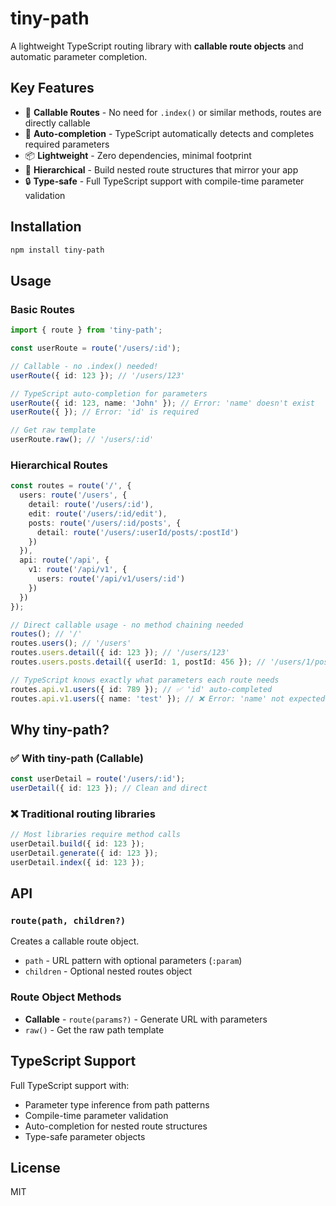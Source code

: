# tiny-path

A lightweight TypeScript routing library with **callable route objects** and automatic parameter completion.

## Key Features

- 🚀 **Callable Routes** - No need for `.index()` or similar methods, routes are directly callable
- 🔧 **Auto-completion** - TypeScript automatically detects and completes required parameters
- 📦 **Lightweight** - Zero dependencies, minimal footprint
- 🌳 **Hierarchical** - Build nested route structures that mirror your app
- 🔒 **Type-safe** - Full TypeScript support with compile-time parameter validation

## Installation

```bash
npm install tiny-path
```

## Usage

### Basic Routes

```typescript
import { route } from 'tiny-path';

const userRoute = route('/users/:id');

// Callable - no .index() needed!
userRoute({ id: 123 }); // '/users/123'

// TypeScript auto-completion for parameters
userRoute({ id: 123, name: 'John' }); // Error: 'name' doesn't exist
userRoute({ }); // Error: 'id' is required

// Get raw template
userRoute.raw(); // '/users/:id'
```

### Hierarchical Routes

```typescript
const routes = route('/', {
  users: route('/users', {
    detail: route('/users/:id'),
    edit: route('/users/:id/edit'),
    posts: route('/users/:id/posts', {
      detail: route('/users/:userId/posts/:postId')
    })
  }),
  api: route('/api', {
    v1: route('/api/v1', {
      users: route('/api/v1/users/:id')
    })
  })
});

// Direct callable usage - no method chaining needed
routes(); // '/'
routes.users(); // '/users'
routes.users.detail({ id: 123 }); // '/users/123'
routes.users.posts.detail({ userId: 1, postId: 456 }); // '/users/1/posts/456'

// TypeScript knows exactly what parameters each route needs
routes.api.v1.users({ id: 789 }); // ✅ 'id' auto-completed
routes.api.v1.users({ name: 'test' }); // ❌ Error: 'name' not expected
```

## Why tiny-path?

### ✅ With tiny-path (Callable)
```typescript
const userDetail = route('/users/:id');
userDetail({ id: 123 }); // Clean and direct
```

### ❌ Traditional routing libraries
```typescript
// Most libraries require method calls
userDetail.build({ id: 123 });
userDetail.generate({ id: 123 });
userDetail.index({ id: 123 });
```

## API

### `route(path, children?)`

Creates a callable route object.

- `path` - URL pattern with optional parameters (`:param`)
- `children` - Optional nested routes object

### Route Object Methods

- **Callable** - `route(params?)` - Generate URL with parameters
- `raw()` - Get the raw path template

## TypeScript Support

Full TypeScript support with:
- Parameter type inference from path patterns
- Compile-time parameter validation  
- Auto-completion for nested route structures
- Type-safe parameter objects

## License

MIT